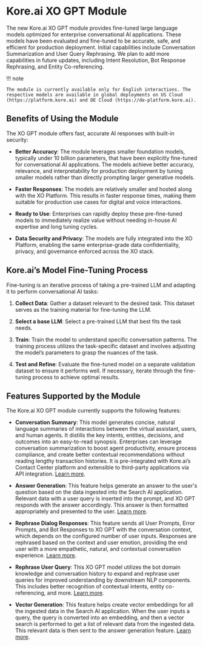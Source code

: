 
# Kore.ai XO GPT Module

The new Kore.ai XO GPT module provides fine-tuned large language models optimized for enterprise conversational AI applications. These models have been evaluated and fine-tuned to be accurate, safe, and efficient for production deployment. Initial capabilities include Conversation Summarization and User Query Rephrasing. We plan to add more capabilities in future updates, including Intent Resolution, Bot Response Rephrasing, and Entity Co-referencing.

!!! note

    The module is currently available only for English interactions. The respective models are available in global deployments on US Cloud (https://platform.kore.ai) and DE Cloud (https://de-platform.kore.ai).


## Benefits of Using the Module

The XO GPT module offers fast, accurate AI responses with built-in security:

* **Better Accuracy**: The module leverages smaller foundation models, typically under 10 billion parameters, that have been explicitly fine-tuned for conversational AI applications. The models achieve better accuracy, relevance, and interpretability for production deployment by tuning smaller models rather than directly prompting larger generative models.

* **Faster Responses**: The models are relatively smaller and hosted along with the XO Platform. This results in faster response times, making them suitable for production use cases for digital and voice interactions.

* **Ready to Use**: Enterprises can rapidly deploy these pre-fine-tuned models to immediately realize value without needing in-house AI expertise and long tuning cycles.

* **Data Security and Privacy**: The models are fully integrated into the XO Platform, enabling the same enterprise-grade data confidentiality, privacy, and governance enforced across the XO stack.


## Kore.ai’s Model Fine-Tuning Process

Fine-tuning is an iterative process of taking a pre-trained LLM and adapting it to perform conversational AI tasks:

1. **Collect Data**: Gather a dataset relevant to the desired task. This dataset serves as the training material for fine-tuning the LLM.

2. **Select a base LLM**: Select a pre-trained LLM that best fits the task needs.

3. **Train**: Train the model to understand specific conversation patterns. The training process utilizes the task-specific dataset and involves adjusting the model’s parameters to grasp the nuances of the task.

4. **Test and Refine**: Evaluate the fine-tuned model on a separate validation dataset to ensure it performs well. If necessary, iterate through the fine-tuning process to achieve optimal results.


## Features Supported by the Module

The Kore.ai XO GPT module currently supports the following features:

* **Conversation Summary**: This model generates concise, natural language summaries of interactions between the virtual assistant, users, and human agents. It distills the key intents, entities, decisions, and outcomes into an easy-to-read synopsis. Enterprises can leverage conversation summarization to boost agent productivity, ensure process compliance, and create better contextual recommendations without reading lengthy transaction histories. It is pre-integrated with Kore.ai’s Contact Center platform and extensible to third-party applications via API integration. [Learn more](co-pilot-features.md#conversation-summarization).

* **Answer Generation**: This feature helps generate an answer to the user's question based on the data ingested into the Search AI application. Relevant data with a user query is inserted into the prompt, and XO GPT responds with the answer accordingly. This answer is then formatted appropriately and presented to the user. [Learn more](dynamic-conversations-features.md#answer-generation).

* **Rephrase Dialog Responses**: This feature sends all User Prompts, Error Prompts, and Bot Responses to XO GPT with the conversation context, which depends on the configured number of user inputs. Responses are rephrased based on the context and user emotion, providing the end user with a more empathetic, natural, and contextual conversation experience. [Learn more](dynamic-conversations-features.md#rephrase-dialog-responses).

* **Rephrase User Query**: This XO GPT model utilizes the bot domain knowledge and conversation history to expand and rephrase user queries for improved understanding by downstream NLP components. This includes better recognition of contextual intents, entity co-referencing, and more. [Learn more](dynamic-conversations-features.md 'Rephrase User Query').

* **Vector Generation**: This feature helps create vector embeddings for all the ingested data in the Search AI application. When the user inputs a query, the query is converted into an embedding, and then a vector search is performed to get a list of relevant data from the ingested data. This relevant data is then sent to the answer generation feature. [Learn more](dynamic-conversations-features.md#vector-generation).